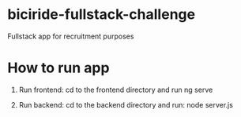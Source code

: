 
# biciride-fullstack-challenge
Fullstack app for recruitment purposes

# How to run app

1. Run frontend:
  cd to the frontend directory and run
    ng serve

2. Run backend:
   cd to the backend directory and run:
     node server.js